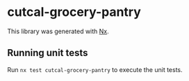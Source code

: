 # cutcal-grocery-pantry

This library was generated with [Nx](https://nx.dev).

## Running unit tests

Run `nx test cutcal-grocery-pantry` to execute the unit tests.
